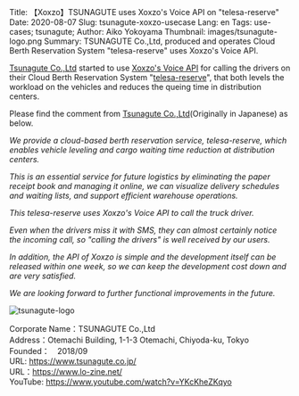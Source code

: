 Title: 【Xoxzo】TSUNAGUTE uses Xoxzo's Voice API on "telesa-reserve"
Date: 2020-08-07
Slug: tsunagute-xoxzo-usecase
Lang: en
Tags: use-cases; tsunagute; 
Author: Aiko Yokoyama
Thumbnail: images/tsunagute-logo.png
Summary: TSUNAGUTE Co.,Ltd, produced and operates Cloud Berth Reservation System "telesa-reserve" uses Xoxzo's Voice API.

[Tsunagute Co.,Ltd](https://www.tsunagute.co.jp/) started to use [Xoxzo's Voice API](https://www.xoxzo.com/en/about/voice-api/) 
for calling the drivers on their Cloud Berth Reservation System "[telesa-reserve](https://www.tsunagute.co.jp/reserve/)", 
that both levels the workload on the vehicles and reduces the queing time in distribution centers. 


Please find the comment from [Tsunagute Co.,Ltd](https://www.tsunagute.co.jp/)(Originally in Japanese) as below.

_We provide a cloud-based berth reservation service, telesa-reserve, which enables vehicle leveling and cargo waiting time reduction at distribution centers._

_This is an essential service for future logistics by eliminating the paper receipt book and managing it online, 
we can visualize delivery schedules and waiting lists, and support efficient warehouse operations._

_This telesa-reserve uses Xoxzo's Voice API to call the truck driver._

_Even when the drivers miss it with SMS, they can almost certainly notice the incoming call, so "calling the drivers" is well received by our users._

_In addition, the API of Xoxzo is simple and the development itself can be released within one week, 
so we can keep the development cost down and are very satisfied._

_We are looking forward to further functional improvements in the future._

![tsunagute-logo](/images/tsunagute-logo.png)

Corporate Name：TSUNAGUTE Co.,Ltd<br>
Address：Otemachi Building, 1-1-3 Otemachi, Chiyoda-ku, Tokyo<br>
Founded：　2018/09<br>
URL: https://www.tsunagute.co.jp/ <br>
URL：https://www.lo-zine.net/ <br>
YouTube: https://www.youtube.com/watch?v=YKcKheZKqyo <br>
